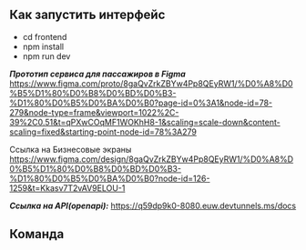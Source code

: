 ## Как запустить интерфейс

- cd frontend
- npm install
- npm run dev

***Прототип сервиса для пассажиров в Figma*** https://www.figma.com/proto/8gaQvZrkZBYw4Pp8QEyRW1/%D0%A8%D0%B5%D1%80%D0%B8%D0%BD%D0%B3-%D1%80%D0%B5%D0%BA%D0%B0?page-id=0%3A1&node-id=78-279&node-type=frame&viewport=1022%2C-39%2C0.51&t=qPXwCOqMF1WOKhH8-1&scaling=scale-down&content-scaling=fixed&starting-point-node-id=78%3A279

Ссылка на Бизнесовые экраны
https://www.figma.com/design/8gaQvZrkZBYw4Pp8QEyRW1/%D0%A8%D0%B5%D1%80%D0%B8%D0%BD%D0%B3-%D1%80%D0%B5%D0%BA%D0%B0?node-id=126-1259&t=Kkasv7T2vAV9ELOU-1

***Ссылка на API(openapi):*** https://q59dp9k0-8080.euw.devtunnels.ms/docs
## Команда
